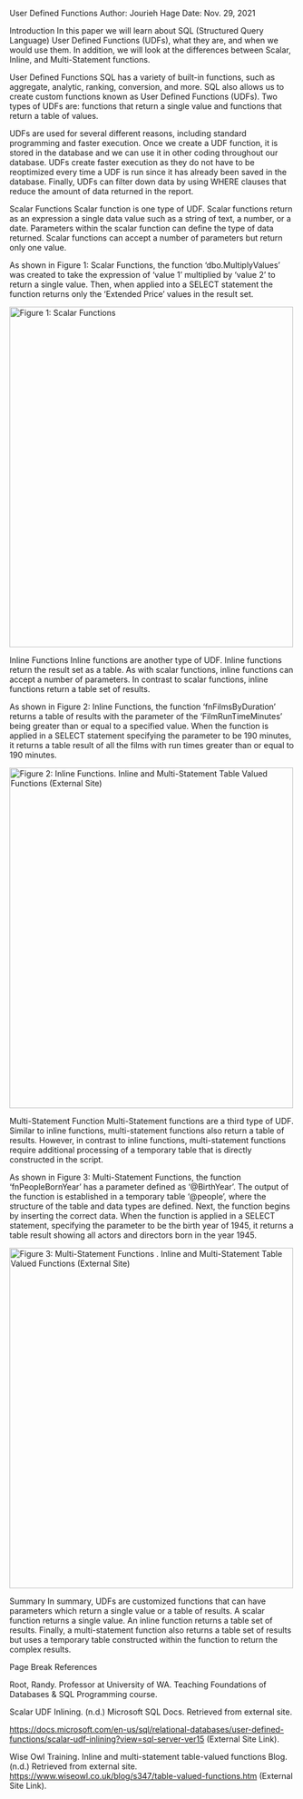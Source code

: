 User Defined Functions
Author: Jourieh Hage
Date: Nov. 29, 2021

Introduction 
In this paper we will learn about SQL (Structured Query Language) User Defined Functions (UDFs), what they are, and when we would use them. In addition, we will look at the differences between Scalar, Inline, and Multi-Statement functions.  

User Defined Functions 
SQL has a variety of built-in functions, such as aggregate, analytic, ranking, conversion, and more. SQL also allows us to create custom functions known as User Defined Functions (UDFs). Two types of UDFs are: functions that return a single value and functions that return a table of values.  

UDFs are used for several different reasons, including standard programming and faster execution. Once we create a UDF function, it is stored in the database and we can use it in other coding throughout our database. UDFs create faster execution as they do not have to be reoptimized every time a UDF is run since it has already been saved in the database. Finally, UDFs can filter down data by using WHERE clauses that reduce the amount of data returned in the report.  

Scalar Functions 
Scalar function is one type of UDF. Scalar functions return as an expression a single data value such as a string of text, a number, or a date. Parameters within the scalar function can define the type of data returned. Scalar functions can accept a number of parameters but return only one value.  

As shown in Figure 1: Scalar Functions, the function ‘dbo.MultiplyValues’ was created to take the expression of ‘value 1’ multiplied by ‘value 2’ to return a single value. Then, when applied into a SELECT statement the function returns only the ‘Extended Price’ values in the result set.  

<img src="https://github.com/J-Hage/DBFoundations-Module07/tree/main/docs/Fig1.png" alt="Figure 1: Scalar Functions" width="500" height="600">

Inline Functions 
Inline functions are another type of UDF. Inline functions return the result set as a table. As with scalar functions, inline functions can accept a number of parameters. In contrast to scalar functions, inline functions return a table set of results.  

As shown in Figure 2: Inline Functions, the function ‘fnFilmsByDuration’ returns a table of results with the parameter of the ‘FilmRunTimeMinutes’ being greater than or equal to a specified value. When the function is applied in a SELECT statement specifying the parameter to be 190 minutes, it returns a table result of all the films with run times greater than or equal to 190 minutes.  

<img src="https://github.com/J-Hage/DBFoundations-Module07/tree/main/docs/Fig2.png" alt="Figure 2: Inline Functions. Inline and Multi-Statement Table Valued Functions (External Site) " width="500" height="600">
 
Multi-Statement Function 
Multi-Statement functions are a third type of UDF.  Similar to inline functions, multi-statement functions also return a table of results. However, in contrast to inline functions, multi-statement functions require additional processing of a temporary table that is directly constructed in the script.  

As shown in Figure 3: Multi-Statement Functions, the function ‘fnPeopleBornYear’ has a parameter defined as ‘@BirthYear’. The output of the function is established in a temporary table ‘@people’, where the structure of the table and data types are defined. Next, the function begins by inserting the correct data. When the function is applied in a SELECT statement, specifying the parameter to be the birth year of 1945, it returns a table result showing all actors and directors born in the year 1945. 

<img src="https://github.com/J-Hage/DBFoundations-Module07/tree/main/docs/Fig2.png" alt="Figure 3: Multi-Statement Functions . Inline and Multi-Statement Table Valued Functions (External Site) " width="500" height="600">

Summary 
In summary, UDFs are customized functions that can have parameters which return a single value or a table of results. A scalar function returns a single value. An inline function returns a table set of results. Finally, a multi-statement function also returns a table set of results but uses a temporary table constructed within the function to return the complex results. 

 

Page Break
References 


Root, Randy. Professor at University of WA. Teaching Foundations of Databases & SQL Programming course.  

 

Scalar UDF Inlining. (n.d.) Microsoft SQL Docs. Retrieved from external site.  

https://docs.microsoft.com/en-us/sql/relational-databases/user-defined-functions/scalar-udf-inlining?view=sql-server-ver15 (External Site Link). 

 

Wise Owl Training. Inline and multi-statement table-valued functions Blog. (n.d.) Retrieved from external site. https://www.wiseowl.co.uk/blog/s347/table-valued-functions.htm (External Site Link). 
